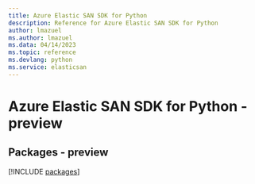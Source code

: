 ```yaml
---
title: Azure Elastic SAN SDK for Python
description: Reference for Azure Elastic SAN SDK for Python
author: lmazuel
ms.author: lmazuel
ms.data: 04/14/2023
ms.topic: reference
ms.devlang: python
ms.service: elasticsan
---
```

# Azure Elastic SAN SDK for Python - preview
## Packages - preview
[!INCLUDE [packages](elastic-san-index.md)]
